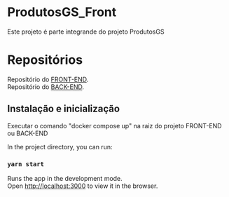 # ProdutosGS_Front

Este projeto é parte integrande do projeto ProdutosGS

# Repositórios

Repositório do [FRONT-END](https://github.com/DevMarlonFerreira/ProdutosGS_Front).\
Repositório do [BACK-END](https://github.com/DevMarlonFerreira/ProdutosGS_Back).

##  Instalação e inicialização

Executar o comando "docker compose up" na raiz do projeto FRONT-END ou BACK-END

In the project directory, you can run:

### `yarn start`

Runs the app in the development mode.\
Open [http://localhost:3000](http://localhost:3000) to view it in the browser.
